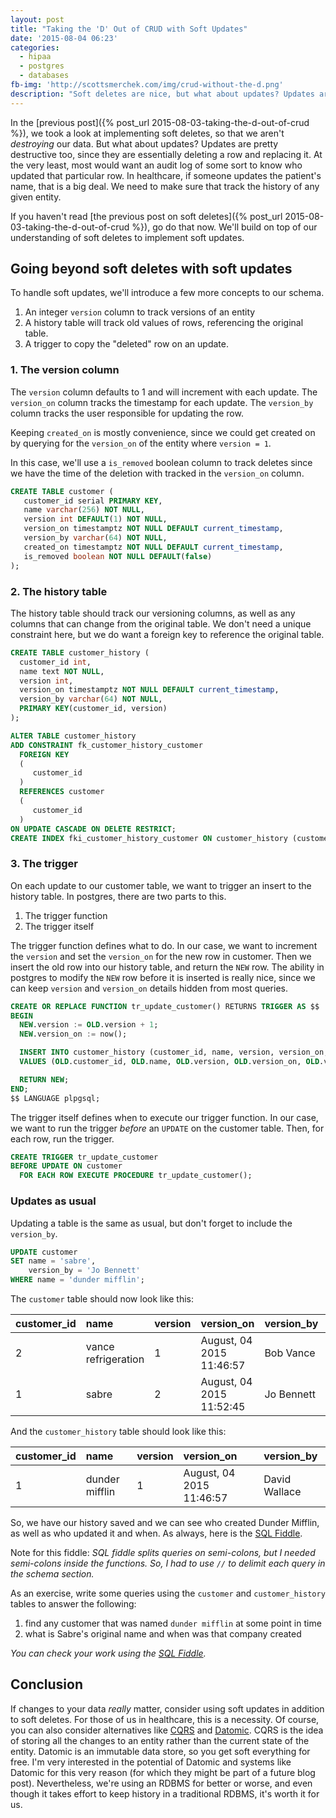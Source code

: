 ```yaml
---
layout: post
title: "Taking the 'D' Out of CRUD with Soft Updates"
date: '2015-08-04 06:23'
categories:
  - hipaa
  - postgres
  - databases
fb-img: 'http://scottsmerchek.com/img/crud-without-the-d.png'
description: "Soft deletes are nice, but what about updates? Updates are pretty destructive too, so let's take a look at implementing soft updates on top of soft deletes."
---
```


In the [previous post]({% post_url 2015-08-03-taking-the-d-out-of-crud %}), we took a look at implementing soft deletes, so that we aren't _destroying_ our data. But what about updates? Updates are pretty destructive too, since they are essentially deleting a row and replacing it. At the very least, most would want an audit log of some sort to know who updated that particular row. In healthcare, if someone updates the patient's name, that is a big deal. We need to make sure that track the history of any given entity.

If you haven't read [the previous post on soft deletes]({% post_url 2015-08-03-taking-the-d-out-of-crud %}), go do that now. We'll build on top of our understanding of soft deletes to implement soft updates.

## Going beyond soft deletes with soft updates

To handle soft updates, we'll introduce a few more concepts to our schema.

1. An integer `version` column to track versions of an entity
2. A history table will track old values of rows, referencing the original table.
3. A trigger to copy the "deleted" row on an update.

### 1. The version column

The `version` column defaults to 1 and will increment with each update.
The `version_on` column tracks the timestamp for each update.
The `version_by` column tracks the user responsible for updating the row.

Keeping `created_on` is mostly convenience, since we could get created on by querying for the `version_on` of the entity where `version = 1`.

In this case, we'll use a `is_removed` boolean column to track deletes since we have the time of the deletion with tracked in the `version_on` column.

```sql
CREATE TABLE customer (
   customer_id serial PRIMARY KEY,
   name varchar(256) NOT NULL,
   version int DEFAULT(1) NOT NULL,
   version_on timestamptz NOT NULL DEFAULT current_timestamp,
   version_by varchar(64) NOT NULL,
   created_on timestamptz NOT NULL DEFAULT current_timestamp,
   is_removed boolean NOT NULL DEFAULT(false)
);
```

### 2. The history table

The history table should track our versioning columns, as well as any columns that can change from the original table. We don't need a unique constraint here, but we do want a foreign key to reference the original table.

```sql
CREATE TABLE customer_history (
  customer_id int,
  name text NOT NULL,
  version int,
  version_on timestamptz NOT NULL DEFAULT current_timestamp,
  version_by varchar(64) NOT NULL,
  PRIMARY KEY(customer_id, version)
);

ALTER TABLE customer_history
ADD CONSTRAINT fk_customer_history_customer
  FOREIGN KEY
  (
     customer_id
  )
  REFERENCES customer
  (
     customer_id
  )
ON UPDATE CASCADE ON DELETE RESTRICT;
CREATE INDEX fki_customer_history_customer ON customer_history (customer_id);
```

### 3. The trigger

On each update to our customer table, we want to trigger an insert to the history table. In postgres, there are two parts to this.

1. The trigger function
2. The trigger itself

The trigger function defines what to do. In our case, we want to increment the `version` and set the `version_on` for the new row in customer. Then we insert the old row into our history table, and return the `NEW` row. The ability in postgres to modify the `NEW` row before it is inserted is really nice, since we can keep `version` and `version_on` details hidden from most queries.

```sql
CREATE OR REPLACE FUNCTION tr_update_customer() RETURNS TRIGGER AS $$
BEGIN
  NEW.version := OLD.version + 1;
  NEW.version_on := now();

  INSERT INTO customer_history (customer_id, name, version, version_on, version_by)
  VALUES (OLD.customer_id, OLD.name, OLD.version, OLD.version_on, OLD.version_by);

  RETURN NEW;
END;
$$ LANGUAGE plpgsql;
```

The trigger itself defines when to execute our trigger function. In our case, we want to run the trigger _before_ an `UPDATE` on the customer table. Then, for each row, run the trigger.

```sql
CREATE TRIGGER tr_update_customer
BEFORE UPDATE ON customer
  FOR EACH ROW EXECUTE PROCEDURE tr_update_customer();
```

### Updates as usual

Updating a table is the same as usual, but don't forget to include the `version_by`.

```sql
UPDATE customer
SET name = 'sabre',
    version_by = 'Jo Bennett'
WHERE name = 'dunder mifflin';
```

The `customer` table should now look like this:

| customer_id | name                | version | version_on               | version_by | created_on               | is_removed |
|:------------|:--------------------|:--------|:-------------------------|:-----------|:-------------------------|:-----------|
| 2           | vance refrigeration | 1       | August, 04 2015 11:46:57 | Bob Vance  | August, 04 2015 11:46:57 | false      |
| 1           | sabre               | 2       | August, 04 2015 11:52:45 | Jo Bennett | August, 04 2015 11:46:57 | false      |

And the `customer_history` table should look like this:

| customer_id | name           | version | version_on               | version_by    |
|:------------|:---------------|:--------|:-------------------------|:--------------|
| 1           | dunder mifflin | 1       | August, 04 2015 11:46:57 | David Wallace |

So, we have our history saved and we can see who created Dunder Mifflin, as well as who updated it and when. As always, here is the [SQL Fiddle](http://sqlfiddle.com/#!15/08d79).

Note for this fiddle: _SQL fiddle splits queries on semi-colons, but I needed semi-colons inside the functions. So, I had to use `//` to delimit each query in the schema section._

As an exercise, write some queries using the `customer` and `customer_history` tables to answer the following:

1. find any customer that was named `dunder mifflin` at some point in time
2. what is Sabre's original name and when was that company created

_You can check your work using the [SQL Fiddle](http://sqlfiddle.com/#!15/2eff4)._

## Conclusion

If changes to your data _really_ matter, consider using soft updates in addition to soft deletes. For those of us in healthcare, this is a necessity. Of course, you can also consider alternatives like [CQRS](http://martinfowler.com/bliki/CQRS.html) and [Datomic](http://www.datomic.com). CQRS is the idea of storing all the changes to an entity rather than the current state of the entity. Datomic is an immutable data store, so you get soft everything for free. I'm very interested in the potential of Datomic and systems like Datomic for this very reason (for which they might be part of a future blog post). Nevertheless, we're using an RDBMS for better or worse, and even though it takes effort to keep history in a traditional RDBMS, it's worth it for us.